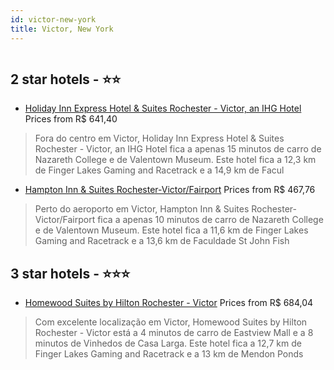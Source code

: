 ```yaml
---
id: victor-new-york
title: Victor, New York
---
```


<center><img src="https://i.travelapi.com/hotels/3000000/2560000/2559500/2559430/28c478fc_z.jpg" alt="" /></center>


##  2 star hotels - ⭐️⭐️

-    [Holiday Inn Express Hotel & Suites Rochester - Victor, an IHG Hotel](https://www.hurb.com/br/aud/https://www.hurb.com/br/hotels/victor/holiday-inn-express-hotel-suites-rochester-victor-an-ihg-hotel-HT-TFLU?cmp=18055) Prices from R$ 641,40
   > Fora do centro em Victor, Holiday Inn Express Hotel & Suites Rochester - Victor, an IHG Hotel fica a apenas 15 minutos de carro de Nazareth College e de Valentown Museum.  Este hotel fica a 12,3 km de Finger Lakes Gaming and Racetrack e a 14,9 km de Facul
-    [Hampton Inn & Suites Rochester-Victor/Fairport](https://www.hurb.com/br/aud/https://www.hurb.com/br/hotels/victor/hampton-inn-suites-rochester-victor-fairport-HT-5A4U?cmp=18055) Prices from R$ 467,76
   > Perto do aeroporto em Victor, Hampton Inn & Suites Rochester-Victor/Fairport fica a apenas 10 minutos de carro de Nazareth College e de Valentown Museum.  Este hotel fica a 11,6 km de Finger Lakes Gaming and Racetrack e a 13,6 km de Faculdade St John Fish

##  3 star hotels - ⭐️⭐️⭐️

-    [Homewood Suites by Hilton Rochester - Victor](https://www.hurb.com/br/aud/https://www.hurb.com/br/hotels/victor/homewood-suites-by-hilton-rochester-victor-HT-5ZXP?cmp=18055) Prices from R$ 684,04
   > Com excelente localização em Victor, Homewood Suites by Hilton Rochester - Victor está a 4 minutos de carro de Eastview Mall e a 8 minutos de Vinhedos de Casa Larga.  Este hotel fica a 12,7 km de Finger Lakes Gaming and Racetrack e a 13 km de Mendon Ponds
